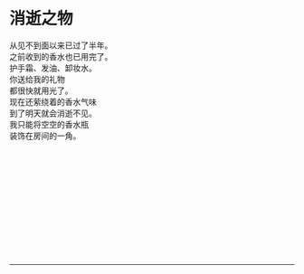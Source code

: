 # 消逝之物

从见不到面以来已过了半年。\
之前收到的香水也已用完了。\
护手霜、发油、卸妆水。\
你送给我的礼物\
都很快就用光了。\
现在还萦绕着的香水气味\
到了明天就会消逝不见。\
我只能将空空的香水瓶\
装饰在房间的一角。
<br>
<br>
<br>
<br>
<br>
<br>
<br>
<br>
<br>
<br>
<br>
<br>
<br>

---
